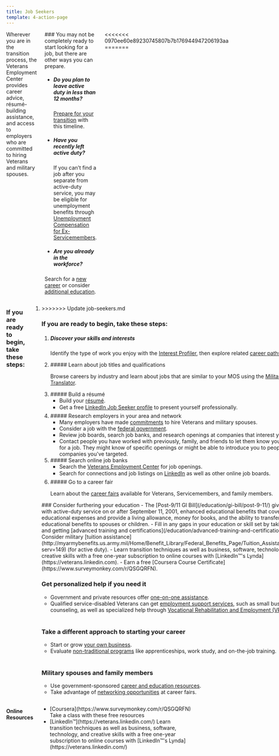 ```yaml
---
title: Job Seekers
template: 4-action-page
---
```



<div class="main interior" role="main" markdown="0">
<div class="section one" markdown="0">
<div class="row" markdown="0">
<div class="small-12 medium-8 columns">

<div class="usa-content" markdown="1">
Wherever you are in the transition process, the Veterans Employment Center provides career advice, résumé-building assistance, and access to employers who are committed to hiring Veterans and military spouses.
</div>

<div class="call-out" markdown="1">
### You may not be completely ready to start looking for a job, but there are other ways you can prepare.

- ##### Do you plan to leave active duty in less than 12 months?

  [Prepare for your transition](/employment/job-seekers/less-than-one-year) with this timeline.

- ##### Have you recently left active duty?
  
  If you can’t find a job after you separate from active-duty service, you may be eligible for unemployment benefits through [Unemployment Compensation for Ex-Servicemembers](/employment/job-seekers/unemployment-support).

- ##### Are you already in the workforce?
  
Search for a [new career](/employment/job-seekers/search-jobs) or consider [additional education](https://www.vets.gov/education/gi-bill/).

</div>
<<<<<<< 0970ee60e89230745807b7b176944947206193aa
=======
</div>

<div class="row" markdown="0">
<div class="small-12 medium-9 columns divider margin top"  markdown="1">

### If you are ready to begin, take these steps:

<ol class="process">
<li class="step one wow fadeIn animated">
>>>>>>> Update job-seekers.md

<div markdown="1">

### If you are ready to begin, take these steps:

</div>

<ol class="process" markdown="0">
<li class="step one wow fadeIn animated" markdown="1">

##### Discover your skills and interests

Identify the type of work you enjoy with the [Interest Profiler](/employment/job-seekers/interest-profiler), then explore related [career paths](https://www.mynextmove.org/).
</li>

<li class="step two wow fadeIn animated" markdown="1">
##### Learn about job titles and qualifications

Browse careers by industry and learn about jobs that are similar to your MOS using the [Military Skills Translator](/employment/job-seekers/skills-translator).
</li>

<li class="step three wow fadeIn animated" markdown="1">
##### Build a résumé 

- Build your [résumé](/employment/job-seekers/create-resume).
- Get a free [LinkedIn&#153; Job Seeker profile](https://veterans.linkedin.com/) to present yourself professionally.
</li>

<li class="step four wow fadeIn animated animated" markdown="1">
##### Research employers in your area and network

- Many employers have made [commitments](/employment/commitments) to hire Veterans and military spouses.
- Consider a job with the [federal government](/employment/job-seekers/federal-employment).
- Review job boards, search job banks, and research openings at companies that interest you.
- Contact people you have worked with previously, family, and friends to let them know you are looking for a job. They might know of specific openings or might be able to introduce you to people at companies you've targeted.

</li>


<li class="step five wow fadeIn animated animated" markdown="1">
##### Search online job banks

- Search the [Veterans Employment Center](/employment/job-seekers/search-jobs) for job openings.
- Search for connections and job listings on [LinkedIn&#153;](https://veterans.linkedin.com/) as well as other online job boards. 
</li>


<li class="step six wow last fadeIn animated animated" markdown="1">
##### Go to a career fair

Learn about the [career fairs](/employment/job-seekers/career-fairs) available for Veterans, Servicemembers, and family members.
</li>

</ol>

<div markdown="1">
### Consider furthering your education
- The [Post-9/11 GI Bill](/education/gi-bill/post-9-11/) gives Veterans with active-duty service on or after September 11, 2001, enhanced educational benefits that cover more educational expenses and provide a living allowance, money for books, and the ability to transfer unused educational benefits to spouses or children.
- Fill in any gaps in your education or skill set by taking classes and getting [advanced training and certifications](/education/advanced-training-and-certifications/).
- Consider military [tuition assistance](http://myarmybenefits.us.army.mil/Home/Benefit_Library/Federal_Benefits_Page/Tuition_Assistance_(TA).html?serv=149) (for active duty).
- Learn transition techniques as well as business, software, technology, and creative skills with a free one-year subscription to online courses with [LinkedIn&#153;'s Lynda](https://veterans.linkedin.com).
- Earn a free [Coursera Course Certificate](https://www.surveymonkey.com/r/QSGQRFN).

<br>


### Get personalized help if you need it

- Government and private resources offer [one-on-one assistance](/employment/job-seekers/one-on-one).
- Qualified service-disabled Veterans can get [employment support services](/employment/job-seekers/service-disabled), such as small business counseling, as well as specialized help through [Vocational Rehabilitation and Employment (VR&amp;E)](http://www.benefits.va.gov/vocrehab/index.asp).

<br>

### Take a different approach to starting your career 

- Start or grow [your own business](/employment/job-seekers/start/). 
- Evaluate [non-traditional programs](https://www.vets.gov/education/work-learn/job-and-apprenticeship/) like apprenticeships, work study, and on-the-job training.

<br>

### Military spouses and family members

- Use government-sponsored [career and education resources](/employment/job-seekers/family-members/).
- Take advantage of [networking opportunities](/employment/job-seekers/career-fairs/) at career fairs.
</div>


</div>

<div class="small-12 medium-4 columns" markdown="0">

<h4 class="highlight">Online Resources</h4>
<ul class="plain">
<li markdown="1">
[Coursera](https://www.surveymonkey.com/r/QSGQRFN) Take a class with these free resources
</li>

<li markdown="1">
[LinkedIn&#153;](https://veterans.linkedin.com/) Learn transition techniques as well as business, software, technology, and creative skills with a free one-year subscription to online courses with 
[LinkedIn&#153;'s Lynda](https://veterans.linkedin.com/)
</li>
</ul>

</div>

</div>
</div>
